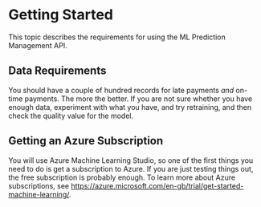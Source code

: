 # Getting Started
This topic describes the requirements for using the ML Prediction Management API.

## Data Requirements
You should have a couple of hundred records for late payments *and* on-time payments. The more the better. If you are not sure whether you have enough data, experiment with what you have, and try retraining, and then check the quality value for the model.


## Getting an Azure Subscription
You will use Azure Machine Learning Studio, so one of the first things you need to do is get a subscription to Azure. If you are just testing things out, the free subscription is probably enough. To learn more about Azure subscriptions, see https://azure.microsoft.com/en-gb/trial/get-started-machine-learning/.